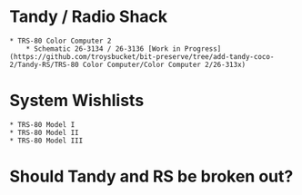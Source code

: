 # Tandy / Radio Shack
	* TRS-80 Color Computer 2
		* Schematic 26-3134 / 26-3136 [Work in Progress](https://github.com/troysbucket/bit-preserve/tree/add-tandy-coco-2/Tandy-RS/TRS-80 Color Computer/Color Computer 2/26-313x)

# System Wishlists
	* TRS-80 Model I
	* TRS-80 Model II
	* TRS-80 Model III

# Should Tandy and RS be broken out?
